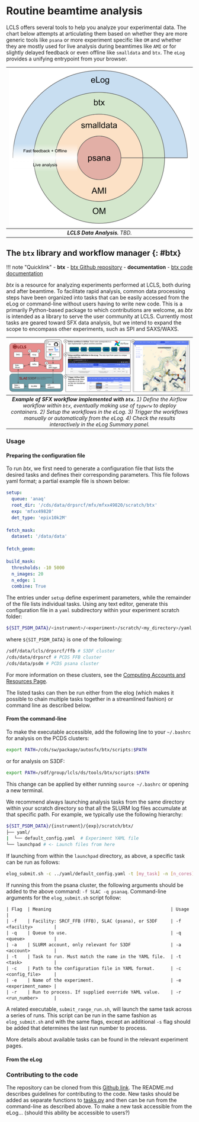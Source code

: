 # Routine beamtime analysis

LCLS offers several tools to help you analyze your experimental data. 
The chart below attempts at articulating them based on whether they are more generic tools like `psana` or more experiment specific like `OM` 
and whether they are mostly used for live analysis during beamtimes like `AMI` or for slightly delayed feedback or even offline like `smalldata` and `btx`. 
The `eLog` provides a unifying entrypoint from your browser.

| ![Data Analysis Tools](images/data_analysis_tools.png) | 
|:--:| 
| *__LCLS Data Analysis.__ TBD.* |


## The `btx` library and workflow manager {: #btx}

!!! note "Quicklink"
    - **btx** - [btx Github repository][1]
    - **documentation** - [btx code documentation][2]

*btx* is a resource for analyzing experiments performed at LCLS, both during and after beamtime. To facilitate rapid analysis, common data processing steps have been organized into tasks that can be easily accessed from the eLog or command-line without users having to write new code. This is a primarily Python-based package to which contributions are welcome, as *btx* is intended as a library to serve the user community at LCLS. Currently most tasks are geared toward SFX data analysis, but we intend to expand the scope to encompass other experiments, such as SPI and SAXS/WAXS.

| ![btx worfklow](images/btx_sfx_workflow.png) | 
|:--:| 
| *__Example of SFX workflow implemented with `btx`.__ 1) Define the Airflow workflow within `btx`, eventually making use of `tppwrw` to deploy containers. 2) Setup the workflows in the eLog. 3) Trigger the workflows manually or automatically from the eLog. 4) Check the results interactively in the eLog Summary panel.* |

### Usage

#### Preparing the configuration file

To run *btx*, we first need to generate a configuration file that lists the desired tasks and defines their corresponding parameters. This file follows yaml format; a partial example file is shown below:
```yaml
setup:
  queue: 'anaq'
  root_dir: '/cds/data/drpsrcf/mfx/mfxx49820/scratch/btx'
  exp: 'mfxx49820'
  det_type: 'epix10k2M'

fetch_mask:
  dataset: '/data/data'

fetch_geom:

build_mask:
  thresholds: -10 5000
  n_images: 20
  n_edge: 1
  combine: True
```
The entries under `setup` define experiment parameters, while the remainder of the file lists individual tasks. Using any text editor, generate this configuration file in a `yaml` subdirectory within your experiment scratch folder:
```bash
${SIT_PSDM_DATA}/<instrument>/<experiment>/scratch/<my_directory>/yaml
```
where `${SIT_PSDM_DATA}` is one of the following:
```bash
/sdf/data/lcls/drpsrcf/ffb # S3DF cluster
/cds/data/drpsrcf # PCDS FFB cluster
/cds/data/psdm # PCDS psana cluster
```
For more information on these clusters, see the [Computing Accounts and Resources Page](/before/accounts/).

The listed tasks can then be run either from the elog (which makes it possible to chain multiple tasks together in a streamlined fashion) or command line as described below.

#### From the command-line

To make the executable accessible, add the following line to your `~/.bashrc` for analysis on the PCDS clusters:
```bash
export PATH=/cds/sw/package/autosfx/btx/scripts:$PATH
```
or for analysis on S3DF:
```bash
export PATH=/sdf/group/lcls/ds/tools/btx/scripts:$PATH
```
This change can be applied by either running `source ~/.bashrc` or opening a new terminal.

We recommend always launching analysis tasks from the same directory within your scratch directory so that all the SLURM log files accumulate at that specific path. For example, we typically use the following hierarchy:
```bash
${SIT_PSDM_DATA}/{instrument}/{exp}/scratch/btx/
├── yaml/
|  └── default_config.yaml  # Experiment YAML file
└── launchpad # <- Launch files from here
```
If launching from within the `launchpad` directory, as above, a specific task can be run as follows:
```bash
elog_submit.sh -c ../yaml/default_config.yaml -t [my_task] -n [n_cores]
```
If running this from the psana cluster, the following arguments should be added to the above command: `-f SLAC -q psanaq`. Command-line arguments for the `elog_submit.sh` script follow:
```
| Flag  | Meaning                                             | Usage                |
| -f    | Facility: SRCF_FFB (FFB), SLAC (psana), or S3DF     | -f <facility>        |
| -q    | Queue to use.                                       | -q <queue>           |
| -a    | SLURM account, only relevant for S3DF               | -a <account>         |
| -t    | Task to run. Must match the name in the YAML file.  | -t <task>            |
| -c    | Path to the configuration file in YAML format.      | -c <config_file>     |
| -e    | Name of the experiment.                             | -e <experiment_name> |
| -r    | Run to process. If supplied override YAML value.    | -r <run_number>      |
```
A related executable, `submit_range_run.sh`, will launch the same task across a series of runs. This script can be run in the same fashion as `elog_submit.sh` and with the same flags, except an additional `-s` flag should be added that determines the last run number to process. 

More details about available tasks can be found in the relevant experiment pages.

#### From the eLog

### Contributing to the code

The repository can be cloned from this [Github link](https://github.com/lcls-users/btx). The README.md describes guidelines for contributing to the code. New tasks should be added as separate functions to [tasks.py](https://github.com/lcls-users/btx/blob/main/scripts/tasks.py) and then can be run from the command-line as described above. To make a new task accessible from the eLog… (should this ability be accessible to users?)

[1]: https://github.com/lcls-users/btx
[2]: https://lcls-users.github.io/btx/